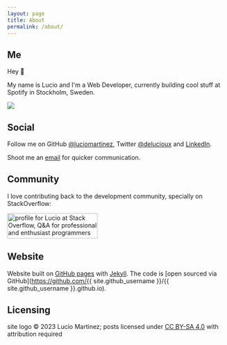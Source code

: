 ```yaml
---
layout: page
title: About
permalink: /about/
---
```

## Me
Hey 👋

My name is Lucio and I'm a Web Developer, currently building cool stuff at Spotify in Stockholm, Sweden.

![](https://i.stack.imgur.com/Zu2Ra.jpg?s=128&g=1)

## Social

Follow me on GitHub [@luciomartinez](https://github.com/luciomartinez), Twitter [@delucioux](https://twitter.com/delucioux) and [LinkedIn](https://www.linkedin.com/in/martinezlucio/).

Shoot me an [email](mailto:martinezlucio.com@gmail.com) for quicker communication.

## Community
I love contributing back to the development community, specially on StackOverflow:

<a href="https://stackoverflow.com/users/1505348/lucio"><img src="https://stackexchange.com/users/flair/1465637.png?theme=clean" width="208" height="58" alt="profile for Lucio at Stack Overflow, Q&amp;A for professional and enthusiast programmers" title="profile for Lucio at Stack Overflow, Q&amp;A for professional and enthusiast programmers"></a>

## Website
Website built on [GitHub pages](https://pages.github.com/) with [Jekyll](http://jekyllrb.com/).
The code is [open sourced via GitHub](https://github.com/{{ site.github_username }}/{{ site.github_username }}.github.io).

## Licensing
site logo © 2023 Lucio Martinez; posts licensed under <a rel="license" href="https://creativecommons.org/licenses/by-sa/4.0">CC BY-SA 4.0</a> with attribution required
